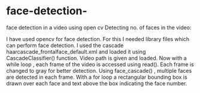 # face-detection-
face detection in a video using open cv
Detecting no. of faces in the video:

I have used opencv for face detection. For this I needed library files which can perform face detection.
 I used the cascade haarcascade_frontalface_default.xml and loaded it using CascadeClassifier() function.
Video path is given and loaded.
Now with a while loop , each frame of the video is accessed using read().
Each frame is changed to gray for better detection.
Using face_cascade() , multiple faces are detected in each frame.
With a for loop a rectangular bounding box is drawn over each face and text above the box indicating the face number.
